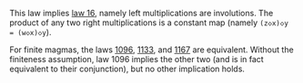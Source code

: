 This law implies [law 16](https://teorth.github.io/equational_theories/implications/?16), namely left multiplications are involutions.  The product of any two right multiplications is a constant map (namely `(z◇x)◇y = (w◇x)◇y`).

For finite magmas, the laws [1096](https://teorth.github.io/equational_theories/implications/?1096), [1133](https://teorth.github.io/equational_theories/implications/?1133), and [1167](https://teorth.github.io/equational_theories/implications/?1167) are equivalent.  Without the finiteness assumption, law 1096 implies the other two (and is in fact equivalent to their conjunction), but no other implication holds.
